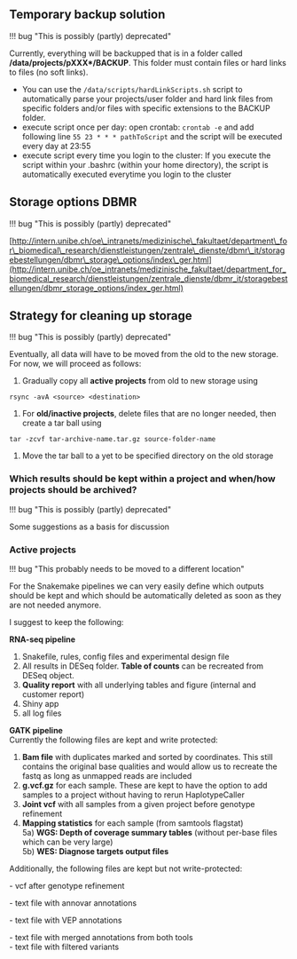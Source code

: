 ## Temporary backup solution

!!! bug "This is possibly (partly) deprecated"

Currently, everything will be backupped that is in a folder called **/data/projects/pXXX\*/BACKUP**. This folder must contain files or hard links to files (no soft links).

*   You can use the `/data/scripts/hardLinkScripts.sh` script to automatically parse your projects/user folder and hard link files from specific folders and/or files with specific extensions to the BACKUP folder.
*   execute script once per day: open crontab: `crontab -e` and add following line `55 23 * * * pathToScript` and the script will be executed every day at 23:55
*   execute script every time you login to the cluster: If you execute the script within your .bashrc (within your home directory), the script is automatically executed everytime you login to the cluster

## Storage options DBMR

!!! bug "This is possibly (partly) deprecated"

[http://intern.unibe.ch/oe\_intranets/medizinische\_fakultaet/department\_for\_biomedical\_research/dienstleistungen/zentrale\_dienste/dbmr\_it/storagebestellungen/dbmr\_storage\_options/index\_ger.html](http://intern.unibe.ch/oe_intranets/medizinische_fakultaet/department_for_biomedical_research/dienstleistungen/zentrale_dienste/dbmr_it/storagebestellungen/dbmr_storage_options/index_ger.html)

## Strategy for cleaning up storage

!!! bug "This is possibly (partly) deprecated"

Eventually, all data will have to be moved from the old to the new storage. For now, we will proceed as follows:

1.  Gradually copy all **active projects** from old to new storage using

```text
rsync -avA <source> <destination>
```

1.  For **old/inactive projects**, delete files that are no longer needed, then create a tar ball using

```text
tar -zcvf tar-archive-name.tar.gz source-folder-name
```

1.  Move the tar ball to a yet to be specified directory on the old storage

### Which results should be kept within a project and when/how projects should be archived?

!!! bug "This is possibly (partly) deprecated"

Some suggestions as a basis for discussion

### Active projects

!!! bug "This probably needs to be moved to a different location"

For the Snakemake pipelines we can very easily define which outputs should be kept and which should be automatically deleted as soon as they are not needed anymore.

I suggest to keep the following:

**RNA-seq pipeline**

1.  Snakefile, rules, config files and experimental design file
2.  All results in DESeq folder. **Table of counts** can be recreated from DESeq object.
3.  **Quality report** with all underlying tables and figure (internal and customer report)
4.  Shiny app
5.  all log files

**GATK pipeline**  
Currently the following files are kept and write protected:

1.  **Bam file** with duplicates marked and sorted by coordinates. This still contains the original base qualities and would allow us to recreate the fastq as long as unmapped reads are included
2.  **g.vcf.gz** for each sample. These are kept to have the option to add samples to a project without having to rerun HaplotypeCaller
3.  **Joint vcf** with all samples from a given project before genotype refinement
4.  **Mapping statistics** for each sample (from samtools flagstat)  
    5a) **WGS: Depth of coverage summary tables** (without per-base files which can be very large)  
    5b) **WES: Diagnose targets output files**

Additionally, the following files are kept but not write-protected:

\- vcf after genotype refinement

\- text file with annovar annotations

\- text file with VEP annotations

\- text file with merged annotations from both tools  
\- text file with filtered variants
